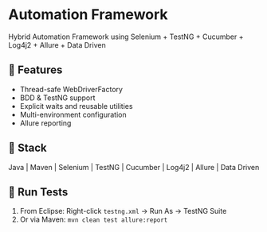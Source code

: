 # Automation Framework
Hybrid Automation Framework using Selenium + TestNG + Cucumber + Log4j2 + Allure + Data Driven

## 🚀 Features
- Thread-safe WebDriverFactory
- BDD & TestNG support
- Explicit waits and reusable utilities
- Multi-environment configuration
- Allure reporting

## 🧩 Stack
Java | Maven | Selenium | TestNG | Cucumber | Log4j2 | Allure | Data Driven

## 🧪 Run Tests
1. From Eclipse: Right-click `testng.xml` → Run As → TestNG Suite  
2. Or via Maven: `mvn clean test allure:report`
